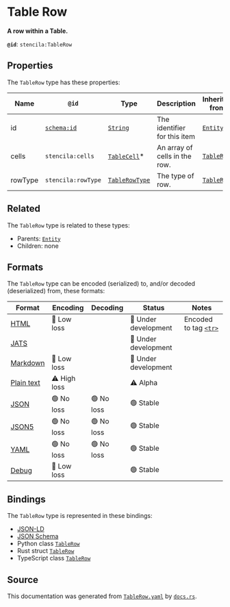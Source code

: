 # Table Row

**A row within a Table.**

**`@id`**: `stencila:TableRow`

## Properties

The `TableRow` type has these properties:

| Name    | `@id`                                | Type                                                                                                           | Description                   | Inherited from                                                                                        |
| ------- | ------------------------------------ | -------------------------------------------------------------------------------------------------------------- | ----------------------------- | ----------------------------------------------------------------------------------------------------- |
| id      | [`schema:id`](https://schema.org/id) | [`String`](https://github.com/stencila/stencila/blob/main/docs/reference/schema/data/string.md)                | The identifier for this item  | [`Entity`](https://github.com/stencila/stencila/blob/main/docs/reference/schema/other/entity.md)      |
| cells   | `stencila:cells`                     | [`TableCell`](https://github.com/stencila/stencila/blob/main/docs/reference/schema/works/table-cell.md)*       | An array of cells in the row. | [`TableRow`](https://github.com/stencila/stencila/blob/main/docs/reference/schema/works/table-row.md) |
| rowType | `stencila:rowType`                   | [`TableRowType`](https://github.com/stencila/stencila/blob/main/docs/reference/schema/works/table-row-type.md) | The type of row.              | [`TableRow`](https://github.com/stencila/stencila/blob/main/docs/reference/schema/works/table-row.md) |

## Related

The `TableRow` type is related to these types:

- Parents: [`Entity`](https://github.com/stencila/stencila/blob/main/docs/reference/schema/other/entity.md)
- Children: none

## Formats

The `TableRow` type can be encoded (serialized) to, and/or decoded (deserialized) from, these formats:

| Format                                                                                        | Encoding         | Decoding     | Status                 | Notes                                                                                 |
| --------------------------------------------------------------------------------------------- | ---------------- | ------------ | ---------------------- | ------------------------------------------------------------------------------------- |
| [HTML](https://github.com/stencila/stencila/blob/main/docs/reference/formats/html.md)         | 🔷 Low loss       |              | 🚧 Under development    | Encoded to tag [`<tr>`](https://developer.mozilla.org/en-US/docs/Web/HTML/Element/tr) |
| [JATS](https://github.com/stencila/stencila/blob/main/docs/reference/formats/jats.md)         |                  |              | 🚧 Under development    |                                                                                       |
| [Markdown](https://github.com/stencila/stencila/blob/main/docs/reference/formats/markdown.md) | 🔷 Low loss       |              | 🚧 Under development    |                                                                                       |
| [Plain text](https://github.com/stencila/stencila/blob/main/docs/reference/formats/text.md)   | ⚠️ High loss     |              | ⚠️ Alpha               |                                                                                       |
| [JSON](https://github.com/stencila/stencila/blob/main/docs/reference/formats/json.md)         | 🟢 No loss        | 🟢 No loss    | 🟢 Stable               |                                                                                       |
| [JSON5](https://github.com/stencila/stencila/blob/main/docs/reference/formats/json5.md)       | 🟢 No loss        | 🟢 No loss    | 🟢 Stable               |                                                                                       |
| [YAML](https://github.com/stencila/stencila/blob/main/docs/reference/formats/yaml.md)         | 🟢 No loss        | 🟢 No loss    | 🟢 Stable               |                                                                                       |
| [Debug](https://github.com/stencila/stencila/blob/main/docs/reference/formats/debug.md)       | 🔷 Low loss       |              | 🟢 Stable               |                                                                                       |

## Bindings

The `TableRow` type is represented in these bindings:

- [JSON-LD](https://stencila.dev/TableRow.jsonld)
- [JSON Schema](https://stencila.dev/TableRow.schema.json)
- Python class [`TableRow`](https://github.com/stencila/stencila/blob/main/python/stencila/types/table_row.py)
- Rust struct [`TableRow`](https://github.com/stencila/stencila/blob/main/rust/schema/src/types/table_row.rs)
- TypeScript class [`TableRow`](https://github.com/stencila/stencila/blob/main/typescript/src/types/TableRow.ts)

## Source

This documentation was generated from [`TableRow.yaml`](https://github.com/stencila/stencila/blob/main/schema/TableRow.yaml) by [`docs.rs`](https://github.com/stencila/stencila/blob/main/rust/schema-gen/src/docs.rs).